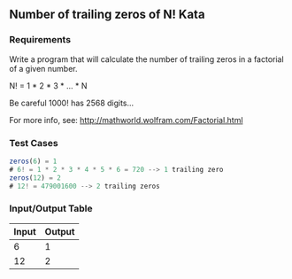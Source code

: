 ## Number of trailing zeros of N! Kata

### Requirements 

Write a program that will calculate the number of trailing zeros in a factorial of a given number.

N! = 1 * 2 * 3 * ... * N

Be careful 1000! has 2568 digits...

For more info, see: http://mathworld.wolfram.com/Factorial.html

### Test Cases

```JavaScript
zeros(6) = 1
# 6! = 1 * 2 * 3 * 4 * 5 * 6 = 720 --> 1 trailing zero
zeros(12) = 2
# 12! = 479001600 --> 2 trailing zeros
```

### Input/Output Table

| Input               | Output                      |
| :------------------ | :-------------------------- |
| 6 | 1
| 12     | 2         |